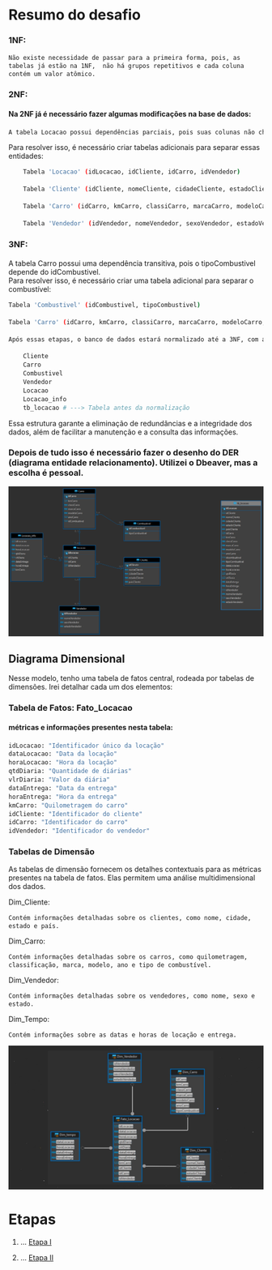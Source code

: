 # Resumo do desafio

### 1NF:

    Não existe necessidade de passar para a primeira forma, pois, as tabelas já estão na 1NF,  não há grupos repetitivos e cada coluna contém um valor atômico.

### 2NF:
#### Na 2NF já é necessário fazer algumas modificações na base de dados:
```bash
A tabela Locacao possui dependências parciais, pois suas colunas não chave (idCliente, idCarro, idVendedor) dependem da chave composta (idLocacao). 
```
Para resolver isso, é necessário criar tabelas adicionais para separar essas entidades:
```bash
    Tabela 'Locacao' (idLocacao, idCliente, idCarro, idVendedor)

    Tabela 'Cliente' (idCliente, nomeCliente, cidadeCliente, estadoCliente, paisCliente)

    Tabela 'Carro' (idCarro, kmCarro, classiCarro, marcaCarro, modeloCarro, anoCarro, idCombustivel)

    Tabela 'Vendedor' (idVendedor, nomeVendedor, sexoVendedor, estadoVendedor)
```

### 3NF:
####

A tabela Carro possui uma dependência transitiva, pois o tipoCombustivel depende do idCombustivel.  
Para resolver isso, é necessário criar uma tabela adicional para separar o combustível:

```bash
Tabela 'Combustivel' (idCombustivel, tipoCombustivel)

Tabela 'Carro' (idCarro, kmCarro, classiCarro, marcaCarro, modeloCarro, anoCarro, idCombustivel)

Após essas etapas, o banco de dados estará normalizado até a 3NF, com as seguintes tabelas:

    Cliente  
    Carro  
    Combustivel  
    Vendedor  
    Locacao  
    Locacao_info  
    tb_locacao # ---> Tabela antes da normalização

```
 Essa estrutura garante a eliminação de redundâncias e a integridade dos dados, além de facilitar a manutenção e a consulta das informações.  

### Depois de tudo isso é necessário fazer o desenho do DER (diagrama entidade relacionamento). Utilizei o Dbeaver, mas a escolha é pessoal.

![DER](../evidencias/Diagrama%20ER.png)

##  Diagrama Dimensional
Nesse modelo, tenho uma tabela de fatos central, rodeada por tabelas de dimensões. Irei detalhar cada um dos elementos:

### Tabela de Fatos: Fato_Locacao   
#### métricas e informações presentes nesta tabela:  
```bash
idLocacao: "Identificador único da locação" 
dataLocacao: "Data da locação"
horaLocacao: "Hora da locação"  
qtdDiaria: "Quantidade de diárias"  
vlrDiaria: "Valor da diária"  
dataEntrega: "Data da entrega"  
horaEntrega: "Hora da entrega"  
kmCarro: "Quilometragem do carro"  
idCliente: "Identificador do cliente"  
idCarro: "Identificador do carro"  
idVendedor: "Identificador do vendedor"  
```
### Tabelas de Dimensão  

As tabelas de dimensão fornecem os detalhes contextuais para as métricas presentes na tabela de fatos. Elas permitem uma análise multidimensional dos dados.

Dim_Cliente:

    Contém informações detalhadas sobre os clientes, como nome, cidade, estado e país.
Dim_Carro:

    Contém informações detalhadas sobre os carros, como quilometragem, classificação, marca, modelo, ano e tipo de combustível.
Dim_Vendedor:

    Contém informações detalhadas sobre os vendedores, como nome, sexo e estado.
Dim_Tempo:

    Contém informações sobre as datas e horas de locação e entrega.

![DER](../evidencias/DIMENSIONAL.jpg)


# Etapas


1. ...
[Etapa I](etapa-1/NORMALIZACAO.sql)


2. ...
[Etapa II](etapa-2/DIMENSIONAMENTO.sql)
